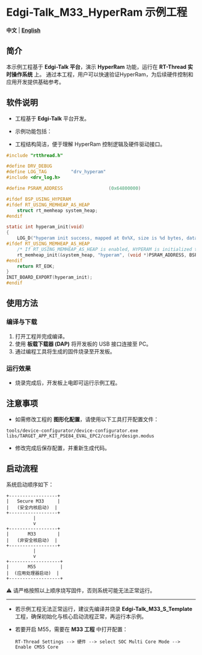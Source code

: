 # Edgi-Talk_M33_HyperRam 示例工程

**中文** | [**English**](./README.md)

## 简介

本示例工程基于 **Edgi-Talk 平台**，演示 **HyperRam** 功能，运行在 **RT-Thread 实时操作系统** 上。
通过本工程，用户可以快速验证HyperRam，为后续硬件控制和应用开发提供基础参考。

## 软件说明

* 工程基于 **Edgi-Talk** 平台开发。
* 示例功能包括：

* 工程结构简洁，便于理解 HyperRam 控制逻辑及硬件驱动接口。

```c
#include "rtthread.h"

#define DRV_DEBUG
#define LOG_TAG         "drv_hyperam"
#include <drv_log.h>

#define PSRAM_ADDRESS                 (0x64800000)

#ifdef BSP_USING_HYPERAM
#ifdef RT_USING_MEMHEAP_AS_HEAP
    struct rt_memheap system_heap;
#endif

static int hyperam_init(void)
{
    LOG_D("hyperam init success, mapped at 0x%X, size is %d bytes, data width is %d", PSRAM_ADDRESS, BSP_USING_HYPERAM_SIZE, 16);
#ifdef RT_USING_MEMHEAP_AS_HEAP
    /* If RT_USING_MEMHEAP_AS_HEAP is enabled, HYPERAM is initialized to the heap */
    rt_memheap_init(&system_heap, "hyperam", (void *)PSRAM_ADDRESS, BSP_USING_HYPERAM_SIZE);
#endif
    return RT_EOK;
}
INIT_BOARD_EXPORT(hyperam_init);
#endif
```
## 使用方法

### 编译与下载

1. 打开工程并完成编译。
2. 使用 **板载下载器 (DAP)** 将开发板的 USB 接口连接至 PC。
3. 通过编程工具将生成的固件烧录至开发板。

### 运行效果

* 烧录完成后，开发板上电即可运行示例工程。

## 注意事项

* 如需修改工程的 **图形化配置**，请使用以下工具打开配置文件：

```
tools/device-configurator/device-configurator.exe
libs/TARGET_APP_KIT_PSE84_EVAL_EPC2/config/design.modus
```

* 修改完成后保存配置，并重新生成代码。

## 启动流程

系统启动顺序如下：

```
+------------------+
|   Secure M33     |
|   (安全内核启动)  |
+------------------+
          |
          v
+------------------+
|       M33        |
|   (非安全核启动)  |
+------------------+
          |
          v
+-------------------+
|       M55         |
|  (应用处理器启动)  |
+-------------------+
```

⚠️ 请严格按照以上顺序烧写固件，否则系统可能无法正常运行。

---

* 若示例工程无法正常运行，建议先编译并烧录 **Edgi-Talk\_M33\_S\_Template** 工程，确保初始化与核心启动流程正常，再运行本示例。
* 若要开启 M55，需要在 **M33 工程** 中打开配置：

  ```
  RT-Thread Settings --> 硬件 --> select SOC Multi Core Mode --> Enable CM55 Core
  ```

